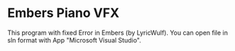 # Embers Piano VFX

This program with fixed Error in Embers (by LyricWulf). You can open file in sln format with App "Microsoft Visual Studio".
